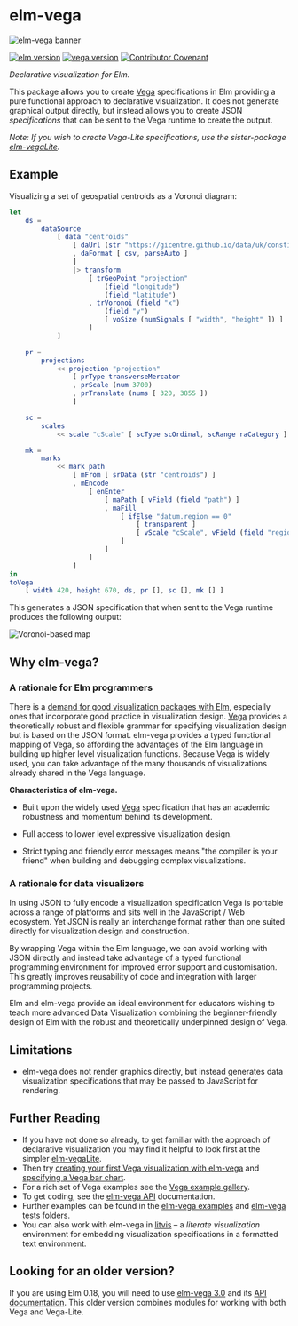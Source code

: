 # elm-vega

![elm-vega banner](https://raw.githubusercontent.com/gicentre/elm-vega/main/images/banner.jpg)

[![elm version](https://img.shields.io/badge/Elm-v0.19-blue.svg?style=flat-square)](https://elm-lang.org)
[![vega version](https://img.shields.io/badge/Vega-v5.21-purple.svg?style=flat-square)](https://vega.github.io/vega/)
[![Contributor Covenant](https://img.shields.io/badge/Contributor%20Covenant-v1.4%20adopted-ff69b4.svg)](CODE_OF_CONDUCT.md)

_Declarative visualization for Elm._

This package allows you to create [Vega](https://vega.github.io/vega/) specifications in Elm providing a pure functional approach to declarative visualization.
It does not generate graphical output directly, but instead allows you to create JSON _specifications_ that can be sent to the Vega runtime to create the output.

_Note: If you wish to create Vega-Lite specifications, use the sister-package [elm-vegaLite](https://github.com/gicentre/elm-vegaLite)._

## Example

Visualizing a set of geospatial centroids as a Voronoi diagram:

```elm
let
    ds =
        dataSource
            [ data "centroids"
                [ daUrl (str "https://gicentre.github.io/data/uk/constituencySpacedCentroidsWithSpacers.csv")
                , daFormat [ csv, parseAuto ]
                ]
                |> transform
                    [ trGeoPoint "projection"
                        (field "longitude")
                        (field "latitude")
                    , trVoronoi (field "x")
                        (field "y")
                        [ voSize (numSignals [ "width", "height" ]) ]
                    ]
            ]

    pr =
        projections
            << projection "projection"
                [ prType transverseMercator
                , prScale (num 3700)
                , prTranslate (nums [ 320, 3855 ])
                ]

    sc =
        scales
            << scale "cScale" [ scType scOrdinal, scRange raCategory ]

    mk =
        marks
            << mark path
                [ mFrom [ srData (str "centroids") ]
                , mEncode
                    [ enEnter
                        [ maPath [ vField (field "path") ]
                        , maFill
                            [ ifElse "datum.region == 0"
                                [ transparent ]
                                [ vScale "cScale", vField (field "region") ]
                            ]
                        ]
                    ]
                ]
in
toVega
    [ width 420, height 670, ds, pr [], sc [], mk [] ]
```

This generates a JSON specification that when sent to the Vega runtime produces the following output:

![Voronoi-based map](https://raw.githubusercontent.com/gicentre/elm-vega/main/images/voronoi.png)

## Why elm-vega?

### A rationale for Elm programmers

There is a [demand for good visualization packages with Elm](https://package.elm-lang.org/packages/elm/svg/latest), especially ones that incorporate good practice in visualization design.
[Vega](https://vega.github.io/vega/) provides a theoretically robust and flexible grammar for specifying visualization design but is based on the JSON format.
elm-vega provides a typed functional mapping of Vega, so affording the advantages of the Elm language in building up higher level visualization functions.
Because Vega is widely used, you can take advantage of the many thousands of visualizations already shared in the Vega language.

**Characteristics of elm-vega.**

- Built upon the widely used [Vega](https://vega.github.io/vega/) specification that has an academic robustness and momentum behind its development.

- Full access to lower level expressive visualization design.

- Strict typing and friendly error messages means "the compiler is your friend" when building and debugging complex visualizations.

### A rationale for data visualizers

In using JSON to fully encode a visualization specification Vega is portable across a range of platforms and sits well in the JavaScript / Web ecosystem.
Yet JSON is really an interchange format rather than one suited directly for visualization design and construction.

By wrapping Vega within the Elm language, we can avoid working with JSON directly and instead take advantage of a typed functional programming environment for improved error support and customisation.
This greatly improves reusability of code and integration with larger programming projects.

Elm and elm-vega provide an ideal environment for educators wishing to teach more advanced Data Visualization combining the beginner-friendly design of Elm with the robust and theoretically underpinned design of Vega.

## Limitations

- elm-vega does not render graphics directly, but instead generates data visualization specifications that may be passed to JavaScript for rendering.

## Further Reading

- If you have not done so already, to get familiar with the approach of declarative visualization you may find it helpful to look first at the simpler [elm-vegaLite](https://github.com/gicentre/elm-vegaLite).
- Then try [creating your first Vega visualization with elm-vega](https://github.com/gicentre/elm-vega/tree/main/docs/helloWorld) and [specifying a Vega bar chart](https://github.com/gicentre/elm-vega/tree/main/docs/barChart).
- For a rich set of Vega examples see the [Vega example gallery](https://github.com/gicentre/elm-vega/tree/main/examples/gallery).
- To get coding, see the [elm-vega API](https://package.elm-lang.org/packages/gicentre/elm-vega/latest) documentation.
- Further examples can be found in the [elm-vega examples](https://github.com/gicentre/elm-vega/tree/main/examples) and [elm-vega tests](https://github.com/gicentre/elm-vega/tree/main/examples/tests) folders.
- You can also work with elm-vega in [litvis](https://github.com/gicentre/litvis) – a _literate visualization_ environment for embedding visualization specifications in a formatted text environment.

## Looking for an older version?

If you are using Elm 0.18, you will need to use [elm-vega 3.0](https://github.com/gicentre/elm-vega/tree/v3.0) and its [API documentation](https://package.elm-lang.org/packages/gicentre/elm-vega/3.0.1).
This older version combines modules for working with both Vega and Vega-Lite.
